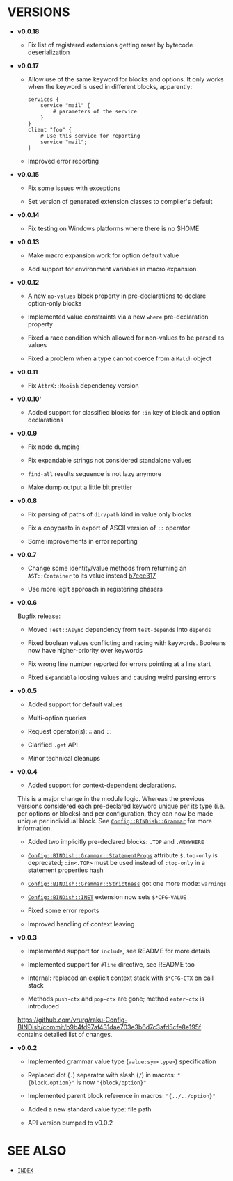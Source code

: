 # VERSIONS

  - **v0.0.18**
    
      - Fix list of registered extensions getting reset by bytecode deserialization

  - **v0.0.17**
    
      - Allow use of the same keyword for blocks and options. It only works when the keyword is used in different blocks, apparently:
        
        ``` 
        services {
            service "mail" {
                # parameters of the service
            }
        }
        client "foo" {
            # Use this service for reporting
            service "mail";
        }
        ```
    
      - Improved error reporting

  - **v0.0.15**
    
      - Fix some issues with exceptions
    
      - Set version of generated extension classes to compiler's default

  - **v0.0.14**
    
      - Fix testing on Windows platforms where there is no $HOME

  - **v0.0.13**
    
      - Make macro expansion work for option default value
    
      - Add support for environment variables in macro expansion

  - **v0.0.12**
    
      - A new `no-values` block property in pre-declarations to declare option-only blocks
    
      - Implemented value constraints via a new `where` pre-declaration property
    
      - Fixed a race condition which allowed for non-values to be parsed as values
    
      - Fixed a problem when a type cannot coerce from a `Match` object

  - **v0.0.11**
    
      - Fix `AttrX::Mooish` dependency version

  - **v0.0.10'**
    
      - Added support for classified blocks for `:in` key of block and option declarations

  - **v0.0.9**
    
      - Fix node dumping
    
      - Fix expandable strings not considered standalone values
    
      - `find-all` results sequence is not lazy anymore
    
      - Make dump output a little bit prettier

  - **v0.0.8**
    
      - Fix parsing of paths of `dir/path` kind in value only blocks
    
      - Fix a copypasto in export of ASCII version of `::` operator
    
      - Some improvements in error reporting

  - **v0.0.7**
    
      - Change some identity/value methods from returning an `AST::Container` to its value instead [b7ece317](https://github.com/vrurg/raku-Config-BINDish/commit/b7ece3173f156e94c8d42d3a12edc44cd33b8b26)
    
      - Use more legit approach in registering phasers

  - **v0.0.6**
    
    Bugfix release:
    
      - Moved `Test::Async` dependency from `test-depends` into `depends`
    
      - Fixed boolean values conflicting and racing with keywords. Booleans now have higher-priority over keywords
    
      - Fix wrong line number reported for errors pointing at a line start
    
      - Fixed `Expandable` loosing values and causing weird parsing errors

  - **v0.0.5**
    
      - Added support for default values
    
      - Multi-option queries
    
      - Request operator(s): `∷` and `::`
    
      - Clarified `.get` API
    
      - Minor technical cleanups

  - **v0.0.4**
    
      - Added support for context-dependent declarations.
    
    This is a major change in the module logic. Whereas the previous versions considered each pre-declared keyword unique per its type (i.e. per options or blocks) and per configuration, they can now be made unique per individual block. See [`Config::BINDish::Grammar`](docs/md/Config/BINDish/Grammar.md) for more information.
    
      - Added two implicitly pre-declared blocks: `.TOP` and `.ANYWHERE`
    
      - [`Config::BINDish::Grammar::StatementProps`](docs/md/Config/BINDish/Grammar/StatementProps.md) attribute `$.top-only` is deprecated; `:in<.TOP>` must be used instead of `:top-only` in a statement properties hash
    
      - [`Config::BINDish::Grammar::Strictness`](docs/md/Config/BINDish/Grammar/Strictness.md) got one more mode: `warnings`
    
      - [`Config::BINDish::INET`](docs/md/Config/BINDish/INET.md) extension now sets `$*CFG-VALUE`
    
      - Fixed some error reports
    
      - Improved handling of context leaving

  - **v0.0.3**
    
      - Implemented support for `include`, see README for more details
    
      - Implemented support for `#line` directive, see README too
    
      - Internal: replaced an explicit context stack with `$*CFG-CTX` on call stack
    
      - Methods `push-ctx` and `pop-ctx` are gone; method `enter-ctx` is introduced
    
    https://github.com/vrurg/raku-Config-BINDish/commit/b9b4fd97af431dae703e3b6d7c3afd5cfe8e195f contains detailed list of changes.

  - **v0.0.2**
    
      - Implemented grammar value type (`value:sym<type>`) specification
    
      - Replaced dot (`.`) separator with slash (`/`) in macros: `"{block.option}"` is now `"{block/option}"`
    
      - Implemented parent block reference in macros: `"{../../option}"`
    
      - Added a new standard value type: file path
    
      - API version bumped to v0.0.2

# SEE ALSO

  - [`INDEX`](INDEX.md)
